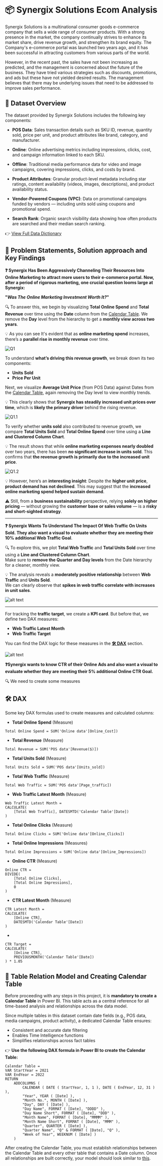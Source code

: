 # 📦 Synergix Solutions Ecom Analysis

Synergix Solutions is a multinational consumer goods e-commerce company that sells a wide range of consumer products. With a strong presence in the market, the company continually strives to enhance its market share, drive revenue growth, and strengthen its brand equity. The Company's e-commerce portal was launched two years ago, and it has been successful in attracting customers from various parts of the world.

However, in the recent past, the sales have not been increasing as predicted, and the management is concerned about the future of the business. They have tried various strategies such as discounts, promotions, and ads but these have not yielded desired results. The management believes that there may be underlying issues that need to be addressed to improve sales performance.

## 🧾 Dataset Overview

The dataset provided by Synergix Solutions includes the following key components:

- **POS Data**: Sales transaction details such as SKU ID, revenue, quantity sold, price per unit, and product attributes like brand, category, and manufacturer.

- **Online**: Online advertising metrics including impressions, clicks, cost, and campaign information linked to each SKU.

- **Offline**: Traditional media performance data for video and image campaigns, covering impressions, clicks, and costs by brand.

- **Product Attributes**: Granular product-level metadata including star ratings, content availability (videos, images, descriptions), and product availability status.

- **Vendor-Powered Coupons (VPC)**: Data on promotional campaigns funded by vendors — including units sold using coupons and promotional spend.

- **Search Rank**: Organic search visibility data showing how often products are searched and their median search ranking.

👉 [View Full Data Dictionary](./Data/Data_Dictionary.png)


## 📌 Problem Statements, Solution approach and Key Findings

**❓ Synergix Has Been Aggressively Channeling Their Resources Into Online Marketing to attract more users to their e-commerce portal. Now, after a period of rigorous marketing, one crucial question looms large at Synergix:**

**"_Was The Online Marketing Investment Worth It?_"**

🔍 To answer this, we begin by visualizing **Total Online Spend** and **Total Revenue** over time using the **Date** column from the [Calendar Table](#-table-relation-model-and-creating-calendar-table). We remove the **Day** level from the hierarchy to get a **monthly view across two years**.

💡 As you can see It's evident that as **online marketing spend** increases, there’s a **parallel rise in monthly revenue** over time.

![Q1](Assets/Q1.png)

To understand **what’s driving this revenue growth**, we break down its two components:  
- **Units Sold**
- **Price Per Unit**

Next, we visualize **Average Unit Price** (from POS Data) against Dates from the [Calendar Table](#-table-relation-model-and-creating-calendar-table), again removing the Day level to view monthly trends.

💡 This clearly shows that **Synergix has steadily increased unit prices over time**, which is **likely the primary driver** behind the rising revenue.

![Q1.1](Assets/Q1.1.png)

To verify whether **units sold** also contributed to revenue growth, we compare **Total Units Sold** and **Total Online Spend** over time using a **Line and Clustered Column Chart**.

💡 The result shows that while **online marketing expenses nearly doubled** over two years, there has been **no significant increase in units sold**. This confirms that **the revenue growth is primarily due to the increased unit price**.

![Q1.2](Assets/Q1.2.png)

💡 However, here’s an **interesting insight**: Despite the **higher unit price**, **product demand has not declined**. This may suggest that the **increased online marketing spend helped sustain demand**.

⚠️ Still, from a **business sustainability** perspective, relying **solely on higher pricing** — without growing the **customer base or sales volume** — is a **risky and short-sighted strategy**.

---

**❓ Synergix Wants To Understand The Impact Of Web Traffic On Units Sold. They also want a visual to evaluate whether they are meeting their 10% additional Web Traffic Goal**.

🔍 To explore this, we plot **Total Web Traffic** and **Total Units Sold** over time using a **Line and Clustered Column Chart**.  
Make sure to **remove the Quarter and Day levels** from the Date hierarchy for a cleaner, monthly view.

💡 The analysis reveals a **moderately positive relationship** between **Web Traffic** and **Units Sold**.  
We can clearly observe that **spikes in web traffic correlate with increases in unit sales**.

![alt text](Assets/Q2.png)

---

For tracking the **traffic target**, we create a **KPI card**. But before that, we define two DAX measures:  
- **Web Traffic Latest Month**  
- **Web Traffic Target**

You can find the DAX logic for these measures in the [**🛠️ DAX**](#-dax) section.

![alt text](Assets/Q2.1.png)


**❓Synergix wants to know CTR of their Online Ads and also want a visual to evaluate whether they are meeting their 5% additional Online CTR Goal.**

🔍 We need to create some measures 


## 🛠️ DAX
Some key DAX formulas used to create measures and calculated columns:

- **Total Online Spend** (Measure)
```
Total Online Spend = SUM('Online data'[Online_Cost])
```

- **Total Revenue** (Measure)
```
Total Revenue = SUM('POS data'[Revenue($)])
```

- **Total Units Sold** (Measure)
```
Total Units Sold = SUM('POS data'[Units_sold])
```

- **Total Web Traffic** (Measure)
```
Total Web Traffic = SUM('POS data'[Page_traffic])
```

- **Web Traffic Latest Month** (Measure)
```
Web Traffic Latest Month = 
CALCULATE(
    [Total Web Traffic], DATESMTD('Calendar Table'[Date])
)
```

- **Total Online Clicks** (Measure)
```
Total Online Clicks = SUM('Online data'[Online_Clicks])
```

- **Total Online Impressions** (Measures)
```
Total Online Impressions = SUM('Online data'[Online_Impressions])
```

- **Online CTR** (Measure)
```
Online CTR = 
DIVIDE( 
    [Total Online Clicks],
    [Total Online Impressions],
    0
)
```

- **CTR Latest Month** (Measure)
```
CTR Latest Month = 
CALCULATE(
    [Online CTR],
    DATESMTD('Calendar Table'[Date])
)
```
- 
```
CTR Target = 
CALCULATE(
    [Online CTR],
    PREVIOUSMONTH('Calendar Table'[Date])
) * 1.05
```


## 🔗 Table Relation Model and Creating Calendar Table

Before proceeding with any steps in this project, it is **mandatory to create a Calendar Table** in Power BI. This table acts as a central reference for all time-based analysis and relationships across the data model.

Since multiple tables in this dataset contain date fields (e.g., POS data, media campaigns, product activity), a dedicated Calendar Table ensures:
- Consistent and accurate date filtering
- Enables Time Intelligence functions
- Simplifies relationships across fact tables

👉 **Use the following DAX formula in Power BI to create the Calendar Table:**

```
Calendar Table =
VAR StartYear = 2021
VAR EndYear = 2022
RETURN
    ADDCOLUMNS (
        CALENDAR ( DATE ( StartYear, 1, 1 ), DATE ( EndYear, 12, 31 ) ),
        "Year", YEAR ( [Date] ),
        "Month No.", MONTH ( [Date] ),
        "Day", DAY ( [Date] ),
        "Day Name", FORMAT ( [Date], "DDDD" ),
        "Day Name Short", FORMAT ( [Date], "DDD" ),
        "Month Name", FORMAT ( [Date], "MMMM" ),
        "Month Name Short", FORMAT ( [Date], "MMM" ),
        "Quarter", QUARTER ( [Date] ),
        "Quarter Name", "Q" & FORMAT ( [Date], "Q" ),
        "Week of Year", WEEKNUM ( [Date] )
    )
```
After creating the Calendar Table, you must establish relationships between the Calendar Table and every other table that contains a Date column.
Once all relationships are built correctly, your model should look similar to [this](./Assets/Table_Relation_Model.png).